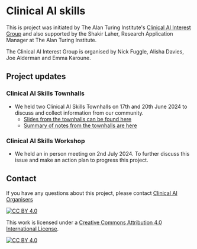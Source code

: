 # Clinical AI skills

This is project was initiated by The Alan Turing Institute's [Clinical AI Interest Group](https://www.turing.ac.uk/research/interest-groups/clinical-ai) and also supported by the Shakir Laher, Research Application Manager at The Alan Turing Institute.

The Clinical AI Interest Group is organised by Nick Fuggle, Alisha Davies, Joe Alderman and Emma Karoune. 

## Project updates

### Clinical AI Skills Townhalls
* We held two Clinical AI Skills Townhalls on 17th and 20th June 2024 to discuss and collect information from our community.
  * [Slides from the townhalls can be found here](https://github.com/alan-turing-institute/Clinical-AI-skills/blob/main/Clinical-AI-skills-townhalls-%2017and20June2024.pptx.pdf)
  * [Summary of notes from the townhalls are here]() 

### Clinical AI Skills Workshop
* We held an in person meeting on 2nd July 2024. To further discuss this issue and make an action plan to progress this project. 

## Contact
If you have any questions about this project, please contact [Clinical AI Organisers](mailto:ClinicalAIInterestGroupOrganisers@turing.ac.uk)


[![CC BY 4.0][cc-by-shield]][cc-by]

This work is licensed under a
[Creative Commons Attribution 4.0 International License][cc-by].

[![CC BY 4.0][cc-by-image]][cc-by]

[cc-by]: http://creativecommons.org/licenses/by/4.0/
[cc-by-image]: https://i.creativecommons.org/l/by/4.0/88x31.png
[cc-by-shield]: https://img.shields.io/badge/License-CC%20BY%204.0-lightgrey.svg
